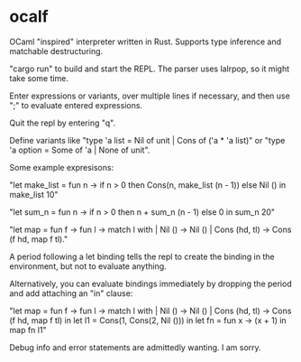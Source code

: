 # ocalf
OCaml "inspired" interpreter written in Rust. Supports type inference and matchable destructuring.

"cargo run" to build and start the REPL. The parser uses lalrpop, so it might take some time.

Enter expressions or variants, over multiple lines if necessary, and then use ";" to evaluate entered expressions.

Quit the repl by entering "q".

Define variants like "type 'a list = Nil of unit | Cons of ('a * 'a list)" or "type 'a option = Some of 'a | None of unit".

Some example expresisons:

"let make_list = fun n -> 
     if n > 0 then Cons(n, make_list (n - 1)) 
     	      else Nil () in 
make_list 10"

"let sum_n = fun n -> 
     if n > 0 then n + sum_n (n - 1) else 0 in 
sum_n 20"

"let map = fun f -> fun l -> match l with | Nil () -> Nil () | Cons (hd, tl) -> Cons (f hd, map f tl)."

A period following a let binding tells the repl to create the binding in the environment, but not to evaluate anything.

Alternatively, you can evaluate bindings immediately by dropping the period and add attaching an "in" clause:

"let map = fun f -> fun l -> 
     match l with 
     | Nil () -> Nil () 
     | Cons (hd, tl) -> Cons (f hd, map f tl) in 
let l1 = Cons(1, Cons(2, Nil ())) in 
let fn = fun x -> (x + 1) in 
map fn l1"

Debug info and error statements are admittedly wanting. I am sorry.